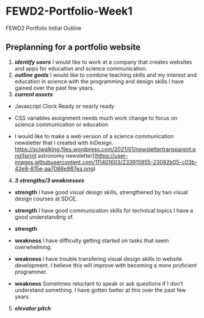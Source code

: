 # FEWD2-Portfolio-Week1
FEWD2 Portfolio Initial Outline

## Preplanning for a portfolio website
1.  ***identify users***
I would like to work at a company that creates websites and apps for education and science communication.
2.  ***outline goals***
I would like to combine teaching skills and my interest and education in science with the programming and design skills I have gained over the past few years.
3.  ***current assets***
* Javascript Clock
  Ready or nearly ready
  
* CSS variables assignment
  needs much work
  change to focus on science communication or education

* I would like to make a web version of a science communication newsletter that I created with InDesign.
https://sciwalking.files.wordpress.com/2021/01/newslettertransparent.png![print astronomy newsletter](https://user-images.githubusercontent.com/111401603/233915955-23092b05-c03b-43e8-815e-aa7086e987ea.png)

4.  ***3 strengths/3 weaknesses***
* ****strength****
I have good visual design skills, strengthened by two visual design courses at SDCE.
* ****strength****
I have good communication skills for technical topics I have a good understanding of.
* ****strength****

* ****weakness****
I have difficulty getting started on tasks that seem overwhelming.
* ****weakness****
I have trouble transfering visual design skills to website development. I believe this will improve with becoming a more proficient programmer.
* ****weakness****
Sometimes reluctant to speak or ask questions if I don't understand something. I have gotten better at this over the past few years
5.  ***elevator pitch***
